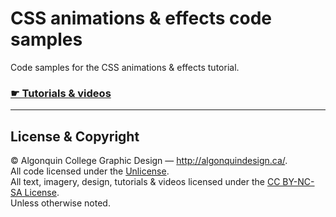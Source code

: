 # CSS animations & effects code samples

Code samples for the CSS animations & effects tutorial.

### [☛ Tutorials & videos](http://learn-the-web.algonquindesign.ca/topics/css-animations-effects/)

---

## License & Copyright

© Algonquin College Graphic Design — <http://algonquindesign.ca/>.<br>
All code licensed under the [Unlicense](UNLICENSE).<br>
All text, imagery, design, tutorials & videos licensed under the [CC BY-NC-SA License](http://creativecommons.org/licenses/by-nc-sa/4.0/).<br>
Unless otherwise noted.
